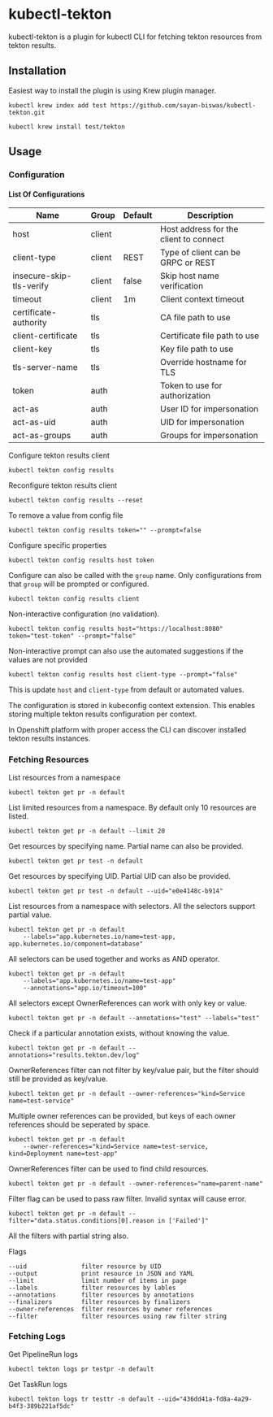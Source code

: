 # kubectl-tekton
kubectl-tekton is a plugin for kubectl CLI for fetching tekton resources from tekton results.

## Installation

Easiest way to install the plugin is using Krew plugin manager.
```shell
kubectl krew index add test https://github.com/sayan-biswas/kubectl-tekton.git
```
```shell
kubectl krew install test/tekton
```

## Usage

### Configuration

#### List Of Configurations

| Name                     | Group  | Default | Description                            |
|--------------------------|--------|---------|----------------------------------------|
| host                     | client |         | Host address for the client to connect |
| client-type              | client | REST    | Type of client can be GRPC or REST     |
| insecure-skip-tls-verify | client | false   | Skip host name verification            |
| timeout                  | client | 1m      | Client context timeout                 |
| certificate-authority    | tls    |         | CA file path to use                    |
| client-certificate       | tls    |         | Certificate file path to use           |
| client-key               | tls    |         | Key file path to use                   |
| tls-server-name          | tls    |         | Override hostname for TLS              |
| token                    | auth   |         | Token to use for authorization         |
| act-as                   | auth   |         | User ID for impersonation              |
| act-as-uid               | auth   |         | UID for impersonation                  |
| act-as-groups            | auth   |         | Groups for impersonation               |


Configure tekton results client
```shell
kubectl tekton config results
```

Reconfigure tekton results client
```shell
kubectl tekton config results --reset
```

To remove a value from config file
```shell
kubectl tekton config results token="" --prompt=false
```

Configure specific properties
```shell
kubectl tekton config results host token
```

Configure can also be called with the `group` name. Only configurations from that `group` will be prompted or configured.
```shell
kubectl tekton config results client
```

Non-interactive configuration (no validation).
```shell
kubectl tekton config results host="https://localhost:8080" token="test-token" --prompt="false"
```

Non-interactive prompt can also use the automated suggestions if the values are not provided
```shell
kubectl tekton config results host client-type --prompt="false"
```
This is update `host` and `client-type` from default or automated values.

The configuration is stored in kubeconfig context extension. This enables storing multiple tekton results configuration per context.

In Openshift platform with proper access the CLI can discover installed tekton results instances.

### Fetching Resources

List resources from a namespace
```shell
kubectl tekton get pr -n default
````

List limited resources from a namespace. By default only 10 resources are listed.
```shell
kubectl tekton get pr -n default --limit 20
```

Get resources by specifying name. Partial name can also be provided.
```shell
kubectl tekton get pr test -n default
```

Get resources by specifying UID. Partial UID can also be provided.
```shell
kubectl tekton get pr test -n default --uid="e0e4148c-b914"
```

List resources from a namespace with selectors. All the selectors support partial value.
```shell
kubectl tekton get pr -n default 
    --labels="app.kubernetes.io/name=test-app, app.kubernetes.io/component=database"
```

All selectors can be used together and works as AND operator.
```shell
kubectl tekton get pr -n default 
    --labels="app.kubernetes.io/name=test-app"
    --annotations="app.io/timeout=100"
```

All selectors except OwnerReferences can work with only key or value.
```shell
kubectl tekton get pr -n default --annotations="test" --labels="test"
```

Check if a particular annotation exists, without knowing the value.
```shell
kubectl tekton get pr -n default --annotations="results.tekton.dev/log"
```

OwnerReferences filter can not filter by key/value pair, but the filter should still be provided as key/value.
```shell
kubectl tekton get pr -n default --owner-references="kind=Service name=test-service"
```

Multiple owner references can be provided, but keys of each owner references should be seperated by space.
```shell
kubectl tekton get pr -n default 
    --owner-references="kind=Service name=test-service, kind=Deployment name=test-app"
```

OwnerReferences filter can be used to find child resources.
```shell
kubectl tekton get pr -n default --owner-references="name=parent-name"
```

Filter flag can be used to pass raw filter. Invalid syntax will cause error.
```shell
kubectl tekton get pr -n default --filter="data.status.conditions[0].reason in ['Failed']"
```

All the filters with partial string also. 

Flags
```
--uid               filter resource by UID
--output            print resource in JSON and YAML
--limit             limit number of items in page
--labels            filter resources by lables
--annotations       filter resources by annotations
--finalizers        filter resources by finalizers
--owner-references  filter resources by owner references
--filter            filter resources using raw filter string
```

### Fetching Logs

Get PipelineRun logs
```shell
kubectl tekton logs pr testpr -n default
```
Get TaskRun logs
```shell
kubectl tekton logs tr testtr -n default --uid="436dd41a-fd8a-4a29-b4f3-389b221af5dc"
```